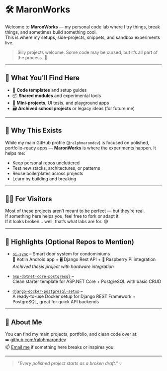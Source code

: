 # 🛠️ MaronWorks

Welcome to **MaronWorks** — my personal code lab where I try things, break things, and sometimes build something cool.  
This is where my setups, side-projects, snippets, and sandbox experiments live.

> Silly projects welcome. Some code may be cursed, but it’s all part of the process. 🧪

---

## 📂 What You'll Find Here

- 🔧 **Code templates** and setup guides  
- 📦 **Shared modules** and experimental tools  
- 🧪 **Mini-projects**, UI tests, and playground apps  
- 🗃️ **Archived school projects** or legacy ideas (for future me)

---

## 🚀 Why This Exists

While my main GitHub profile (`@ralphmarondev`) is focused on polished, portfolio-ready apps — **MaronWorks** is where the experiments happen. It helps me:

- Keep personal repos uncluttered
- Test new stacks, architectures, or patterns
- Reuse boilerplates across projects
- Learn by building and breaking

---

## 🙋‍♂️ For Visitors

Most of these projects aren’t meant to be perfect — but they’re real.  
If something here helps you, feel free to fork or adapt it.  
If it looks broken… well, that’s what labs are for. 😅

---

## 🧠 Highlights (Optional Repos to Mention)

- [`pi-sync`](https://github.com/MaronWorks/pi-sync) – Smart door system for condominiums  
  📱 Kotlin Android app + 🖥 Django Rest API + 🍓 Raspberry Pi integration  
  _Archived thesis project with hardware integration_

- [`asp-dotnet-core-postgresql`](https://github.com/MaronWorks/asp-dotnet-core-postgresql) –  
  Clean starter template for ASP.NET Core + PostgreSQL with basic CRUD

- [`django-docker-postgresql-setup`](https://github.com/MaronWorks/django-docker-postgresql-setup) –  
  A ready-to-use Docker setup for Django REST Framework + PostgreSQL, great for quick API backends

---

## 🐾 About Me

You can find my main projects, portfolio, and clean code over at:  
➡️ [github.com/ralphmarondev](https://github.com/ralphmarondev)  
📫 [Email me](mailto:edaralphmaron@gmail.com) if something here breaks or inspires you.

---

> _"Every polished project starts as a broken draft."_ 💡

